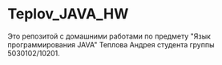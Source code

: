 # Teplov_JAVA_HW
Это репозитой с домашними работами по предмету "Язык программирования JAVA" Теплова Андрея студента группы 5030102/10201.

